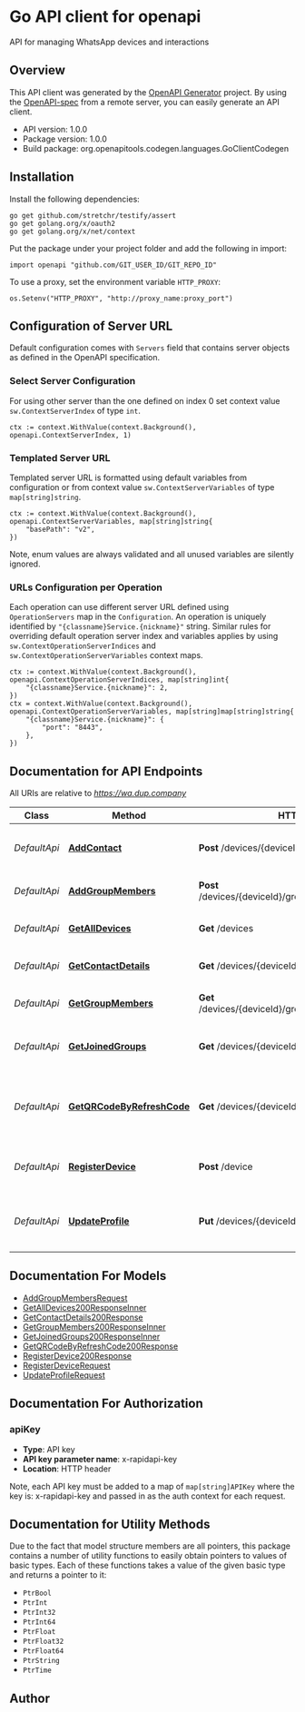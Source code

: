 # Go API client for openapi

API for managing WhatsApp devices and interactions

## Overview
This API client was generated by the [OpenAPI Generator](https://openapi-generator.tech) project.  By using the [OpenAPI-spec](https://www.openapis.org/) from a remote server, you can easily generate an API client.

- API version: 1.0.0
- Package version: 1.0.0
- Build package: org.openapitools.codegen.languages.GoClientCodegen

## Installation

Install the following dependencies:

```shell
go get github.com/stretchr/testify/assert
go get golang.org/x/oauth2
go get golang.org/x/net/context
```

Put the package under your project folder and add the following in import:

```golang
import openapi "github.com/GIT_USER_ID/GIT_REPO_ID"
```

To use a proxy, set the environment variable `HTTP_PROXY`:

```golang
os.Setenv("HTTP_PROXY", "http://proxy_name:proxy_port")
```

## Configuration of Server URL

Default configuration comes with `Servers` field that contains server objects as defined in the OpenAPI specification.

### Select Server Configuration

For using other server than the one defined on index 0 set context value `sw.ContextServerIndex` of type `int`.

```golang
ctx := context.WithValue(context.Background(), openapi.ContextServerIndex, 1)
```

### Templated Server URL

Templated server URL is formatted using default variables from configuration or from context value `sw.ContextServerVariables` of type `map[string]string`.

```golang
ctx := context.WithValue(context.Background(), openapi.ContextServerVariables, map[string]string{
	"basePath": "v2",
})
```

Note, enum values are always validated and all unused variables are silently ignored.

### URLs Configuration per Operation

Each operation can use different server URL defined using `OperationServers` map in the `Configuration`.
An operation is uniquely identified by `"{classname}Service.{nickname}"` string.
Similar rules for overriding default operation server index and variables applies by using `sw.ContextOperationServerIndices` and `sw.ContextOperationServerVariables` context maps.

```
ctx := context.WithValue(context.Background(), openapi.ContextOperationServerIndices, map[string]int{
	"{classname}Service.{nickname}": 2,
})
ctx = context.WithValue(context.Background(), openapi.ContextOperationServerVariables, map[string]map[string]string{
	"{classname}Service.{nickname}": {
		"port": "8443",
	},
})
```

## Documentation for API Endpoints

All URIs are relative to *https://wa.dup.company*

Class | Method | HTTP request | Description
------------ | ------------- | ------------- | -------------
*DefaultApi* | [**AddContact**](docs/DefaultApi.md#addcontact) | **Post** /devices/{deviceId}/contacts | Add a contact using device ID
*DefaultApi* | [**AddGroupMembers**](docs/DefaultApi.md#addgroupmembers) | **Post** /devices/{deviceId}/groups/{groupId}/addmembers | Add members to a group
*DefaultApi* | [**GetAllDevices**](docs/DefaultApi.md#getalldevices) | **Get** /devices | Get all registered devices
*DefaultApi* | [**GetContactDetails**](docs/DefaultApi.md#getcontactdetails) | **Get** /devices/{deviceId}/contacts/{contactId} | Get contact details by contact ID
*DefaultApi* | [**GetGroupMembers**](docs/DefaultApi.md#getgroupmembers) | **Get** /devices/{deviceId}/groups/{groupId}/members | Get a list of members in a group
*DefaultApi* | [**GetJoinedGroups**](docs/DefaultApi.md#getjoinedgroups) | **Get** /devices/{deviceId}/groups | Get a list of joined groups for a device
*DefaultApi* | [**GetQRCodeByRefreshCode**](docs/DefaultApi.md#getqrcodebyrefreshcode) | **Get** /devices/{deviceId}/qrcode | Get a new QR code image using the refresh code
*DefaultApi* | [**RegisterDevice**](docs/DefaultApi.md#registerdevice) | **Post** /device | Register a new device for WhatsApp
*DefaultApi* | [**UpdateProfile**](docs/DefaultApi.md#updateprofile) | **Put** /devices/{deviceId}/profile | Update profile name or avatar of the device


## Documentation For Models

 - [AddGroupMembersRequest](docs/AddGroupMembersRequest.md)
 - [GetAllDevices200ResponseInner](docs/GetAllDevices200ResponseInner.md)
 - [GetContactDetails200Response](docs/GetContactDetails200Response.md)
 - [GetGroupMembers200ResponseInner](docs/GetGroupMembers200ResponseInner.md)
 - [GetJoinedGroups200ResponseInner](docs/GetJoinedGroups200ResponseInner.md)
 - [GetQRCodeByRefreshCode200Response](docs/GetQRCodeByRefreshCode200Response.md)
 - [RegisterDevice200Response](docs/RegisterDevice200Response.md)
 - [RegisterDeviceRequest](docs/RegisterDeviceRequest.md)
 - [UpdateProfileRequest](docs/UpdateProfileRequest.md)


## Documentation For Authorization



### apiKey

- **Type**: API key
- **API key parameter name**: x-rapidapi-key
- **Location**: HTTP header

Note, each API key must be added to a map of `map[string]APIKey` where the key is: x-rapidapi-key and passed in as the auth context for each request.


## Documentation for Utility Methods

Due to the fact that model structure members are all pointers, this package contains
a number of utility functions to easily obtain pointers to values of basic types.
Each of these functions takes a value of the given basic type and returns a pointer to it:

* `PtrBool`
* `PtrInt`
* `PtrInt32`
* `PtrInt64`
* `PtrFloat`
* `PtrFloat32`
* `PtrFloat64`
* `PtrString`
* `PtrTime`

## Author




